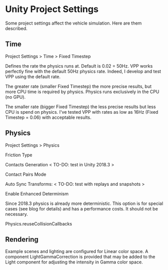 
# Unity Project Settings

Some project settings affect the vehicle simulation. Here are them described.

## Time

Project Settings > Time > Fixed Timestep

Defines the rate the physics runs at. Default is 0.02 = 50Hz. VPP works perfectly fine with the
default 50Hz physics rate. Indeed, I develop and test VPP using the default rate.

The greater rate (smaller Fixed Timestep) the more precise results, but more CPU time is required by
physics. Physics runs exclusively in the CPU (no GPU).

The smaller rate (bigger Fixed Timestep) the less precise results but less CPU is spend on physics.
I've tested VPP with rates as low as 16Hz (Fixed Timestep = 0.06) with acceptable results.

## Physics

Project Settings > Physics

Friction Type

Contacts Generation
< TO-DO: test in Unity 2018.3 >

Contact Pairs Mode

Auto Sync Transforms:
< TO-DO: test with replays and snapshots >

Enable Enhanced Determinism

Since 2018.3 physics is already more deterministic. This option is for special cases (see blog for
details) and has a performance costs. It should not be necessary.

Physics.reuseCollisionCallbacks

## Rendering

Example scenes and lighting are configured for Linear color space. A component LightGammaCorrection
is provided that may be added to the Light component for adjusting the intensity in Gamma color
space.